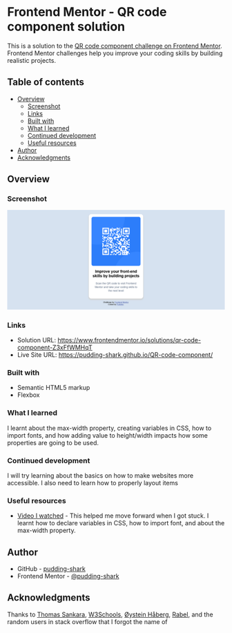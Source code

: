 # Frontend Mentor - QR code component solution

This is a solution to the [QR code component challenge on Frontend Mentor](https://www.frontendmentor.io/challenges/qr-code-component-iux_sIO_H). Frontend Mentor challenges help you improve your coding skills by building realistic projects. 

## Table of contents

- [Overview](#overview)
  - [Screenshot](#screenshot)
  - [Links](#links)
  - [Built with](#built-with)
  - [What I learned](#what-i-learned)
  - [Continued development](#continued-development)
  - [Useful resources](#useful-resources)
- [Author](#author)
- [Acknowledgments](#acknowledgments)


## Overview

### Screenshot

![](./images/sussy-solution.png)

### Links

- Solution URL: https://www.frontendmentor.io/solutions/qr-code-component-Z3xFfWMHqT
- Live Site URL: https://pudding-shark.github.io/QR-code-component/


### Built with

- Semantic HTML5 markup
- Flexbox

### What I learned

I learnt about the max-width property, creating variables in CSS, how to import fonts, and how adding value to height/width impacts how some properties are going to be used.

### Continued development

I will try learning about the basics on how to make websites more accessible. I also need to learn how to properly layout items

### Useful resources

- [Video I watched](https://www.youtube.com/watch?v=JFyMWwOxHYM) - This helped me move forward when I got stuck. I learnt how to declare variables in CSS, how to import font, and about the max-width property.

## Author

- GitHub - [pudding-shark](https://github.com/pudding-shark)
- Frontend Mentor - [@pudding-shark](https://www.frontendmentor.io/profile/pudding-shark)

## Acknowledgments

Thanks to [Thomas Sankara](https://www.youtube.com/@tsbsankara), [W3Schools](https://www.w3schools.com/), [Øystein Håberg](https://www.frontendmentor.io/profile/Islandstone89), [Rabel](https://www.frontendmentor.io/profile/Rabelahmed), and the random users in stack overflow that I forgot the name of
